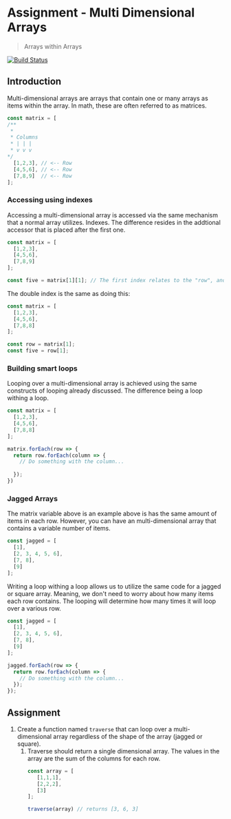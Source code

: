 # Assignment - Multi Dimensional Arrays

> Arrays within Arrays

[![Build Status](https://travis-ci.org/helio-training/fs-corejs-arrays-multi-dimensional.svg?branch=solutions)](https://travis-ci.org/helio-training/fs-corejs-arrays-multi-dimensional)

## Introduction

Multi-dimensional arrays  are arrays that contain one or many arrays as items within the array.  In math, these are often referred to as matrices. 

```js
const matrix = [
/**
 * 
 * Columns  
 * | | |
 * v v v
*/ 
  [1,2,3], // <-- Row
  [4,5,6], // <-- Row
  [7,8,9]  // <-- Row
];
```


### Accessing using indexes

Accessing a multi-dimensional array is accessed via the same mechanism that a normal array utilizes. Indexes.  The difference resides in the addtional accessor that is placed after the first one. 
 
```js
const matrix = [
  [1,2,3],
  [4,5,6],
  [7,8,9]
];

const five = matrix[1][1]; // The first index relates to the "row", and the second relates to the "column"

```

The double index is the same as doing this: 

```js
const matrix = [
  [1,2,3],
  [4,5,6],
  [7,8,8]
];

const row = matrix[1];
const five = row[1]; 
```

### Building smart loops

Looping over a multi-dimensional array is achieved using the same constructs of looping already discussed.  The difference being a loop withing a loop.

```js
const matrix = [
  [1,2,3],
  [4,5,6],
  [7,8,8]
];

matrix.forEach(row => {
  return row.forEach(column => {
    // Do something with the column...
   
  });
})
```
 
### Jagged Arrays

The matrix variable above is an example above is has the same amount of items in each row. However, you can have an multi-dimensional array that contains a variable number of items.

```js
const jagged = [
  [1],
  [2, 3, 4, 5, 6],
  [7, 8],
  [9]
];
```

Writing a loop withing a loop allows us to utilize the same code for a jagged or square array.  Meaning, we don't need to worry about how many items each row contains.  The looping will determine how many times it will loop over a various row.
 
```js
const jagged = [
  [1],
  [2, 3, 4, 5, 6],
  [7, 8],
  [9]
];

jagged.forEach(row => {
  return row.forEach(column => {
    // Do something with the column...
  });
});
```

## Assignment

1. Create a function named `traverse` that can loop over a multi-dimensional array regardless of the shape of the array (jagged or square). 
    1. Traverse should return a single dimensional array.  The values in the array are the sum of the columns for each row.  
        ```js
        const array = [
           [1,1,1], 
           [2,2,2], 
           [3]
        ];

        traverse(array) // returns [3, 6, 3]
        ```
